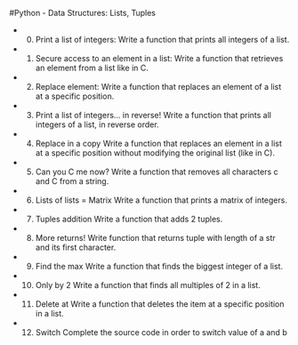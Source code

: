 #Python - Data Structures: Lists, Tuples

* 0. Print a list of integers:
Write a function that prints all integers of a list.

* 1. Secure access to an element in a list:
Write a function that retrieves an element from a list like in C.

* 2. Replace element:
Write a function that replaces an element of a list at a specific position.

* 3. Print a list of integers... in reverse!
Write a function that prints all integers of a list, in reverse order.

* 4. Replace in a copy
Write a function that replaces an element in a list at a specific position
without modifying the original list (like in C).

* 5. Can you C me now?
Write a function that removes all characters c and C from a string.

* 6. Lists of lists = Matrix
Write a function that prints a matrix of integers.

* 7. Tuples addition
Write a function that adds 2 tuples.

* 8. More returns!
Write function that returns tuple with length of a str and its first character.

* 9. Find the max
Write a function that finds the biggest integer of a list.

* 10. Only by 2
Write a function that finds all multiples of 2 in a list.

* 11. Delete at
Write a function that deletes the item at a specific position in a list.

* 12. Switch
Complete the source code in order to switch value of a and b
